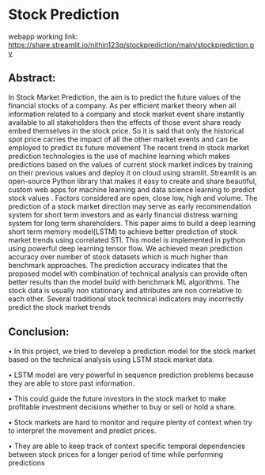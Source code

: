# Stock Prediction
webapp working link:
https://share.streamlit.io/nithin123q/stockprediction/main/stockprediction.py



## Abstract:

In Stock Market Prediction, the aim is to predict the future values of the financial stocks
of a company. As per efficient market theory when all information related to a company
and stock market event share instantly available to all stakeholders then the effects of
those event share ready embed themselves in the stock price. So it is said that only the
historical spot price carries the impact of all the other market events and can be
employed to predict its future movement The recent trend in stock market prediction
technologies is the use of machine learning which makes predictions based on the values
of current stock market indices by training on their previous values and deploy it on
cloud using stramlit. Streamlit is an open-source Python library that makes it easy
to create and share beautiful, custom web apps for machine learning and data
science
learning to predict stock values . Factors considered are open, close low, high and
volume. The prediction of a stock market direction may serve as early recommendation
system for short term investors and as early financial distress warning system for long
term shareholders. This paper aims to build a deep learning short term memory model(LSTM) to
achieve better prediction of stock market trends using correlated STI. This model is
implemented in python using powerful deep learning tensor flow. We achieved mean
prediction accuracy over number of stock datasets which is much higher than benchmark
approaches. The prediction accuracy indicates that the proposed model with combination
of technical analysis can provide often better results than the model build with
benchmark ML algorithms. The stock data is usually non stationary and attributes are
non correlative to each other. Several traditional stock technical indicators may
incorrectly predict the stock market trends







## Conclusion:

• In this project, we tried to develop a prediction model for the stock market based on the
technical analysis using LSTM stock market data.

• LSTM model are very powerful in sequence prediction problems because they are able to store
past information.

• This could guide the future investors in the stock market to make profitable investment
decisions whether to buy or sell or hold a share.

• Stock markets are hard to monitor and require plenty of context when try to interpret the
movement and predict prices.

• They are able to keep track of context specific temporal dependencies between stock prices for
a longer period of time while performing predictions
